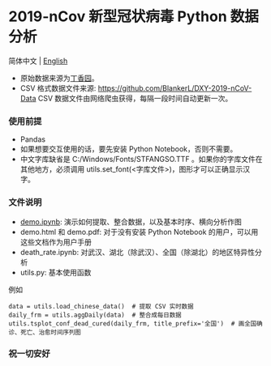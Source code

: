 # 2019-nCov 新型冠状病毒 Python 数据分析
简体中文 | [English](README.en.md)

* 原始数据来源为[丁香园](https://3g.dxy.cn/newh5/view/pneumonia)。 
* CSV 格式数据文件来源: https://github.com/BlankerL/DXY-2019-nCoV-Data CSV 数据文件由网络爬虫获得，每隔一段时间自动更新一次。

### 使用前提

* Pandas
* 如果想要交互使用的话，要先安装 Python Notebook，否则不需要。
* 中文字库缺省是 C:/Windows/Fonts/STFANGSO.TTF 。如果你的字库文件在其他地方，必须调用 utils.set_font(<字库文件>)，图形才可以正确显示汉字。 


### 文件说明
* [demo.ipynb](./src/demo.ipynb): 演示如何提取、整合数据，以及基本时序、横向分析作图
* demo.html 和 demo.pdf: 对于没有安装 Python Notebook 的用户，可以用这些文档作为用户手册
* death_rate.ipynb: 对武汉、湖北（除武汉）、全国（除湖北）的地区特异性分析
* utils.py: 基本使用函数

例如

```
data = utils.load_chinese_data()  # 提取 CSV 实时数据
daily_frm = utils.aggDaily(data)  # 整合成每日数据
utils.tsplot_conf_dead_cured(daily_frm, title_prefix='全国')  # 画全国确诊、死亡、治愈时间序列图
```

### 祝一切安好 
